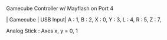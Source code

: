 Gamecube Controller w/ Mayflash on Port 4

| Gamecube | USB Input|
A : 1,
B : 2,
X : 0,
Y : 3,
L : 4,
R : 5,
Z : 7,

Analog Stick : Axes x, y = 0, 1
